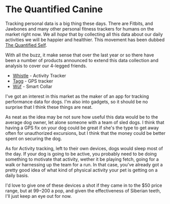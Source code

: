 # The Quantified Canine

Tracking personal data is a big thing these days.  There are Fitbits, and Jawbones and many other personal fitness trackers for humans on the market right now.  We all *hope* that by collecting all this data about our daily activities we will be happier and healthier.  This movement has been dubbed [The Quantified Self](https://en.wikipedia.org/wiki/Quantified_Self).

With all the buzz, it make sense that over the last year or so there have been a number of products announced to extend this data collection and analysis to cover our 4-legged friends.  

  * [Whistle](http://www.whistle.com) - Activity Tracker
  * [Tagg](http://www.pettracker.com) - GPS tracker
  * [Wüf](http://www.getwuf.com) - Smart Collar

I've got an interest in this market as the maker of an app for tracking performance data for dogs.  I'm also into gadgets, so it should be no surprise that I think these things are neat.  

As neat as the idea may be not sure how useful this data would be to the average dog owner, let alone someone with a team of sled dogs.  I think that having a GPS fix on your dog could be great if she's the type to get away often for unauthorized excursions, but I think that the money could be better spent on securing the dog.

As for Activity tracking, left to their own devices, dogs would sleep most of the day.  If your dog is going to be active, you probably need to be doing something to motivate that activity, wether it be playing fetch, going for a walk or harnessing up the team for a run.  In that case, you've already got a pretty good idea of what kind of physical activity your pet is getting on a daily basis.

I'd love to give one of these devices a shot if they came in to the $50 price range, but at $99-$200 a pop, and given the effectiveness of Siberian teeth, I'll just keep an eye out for now.

